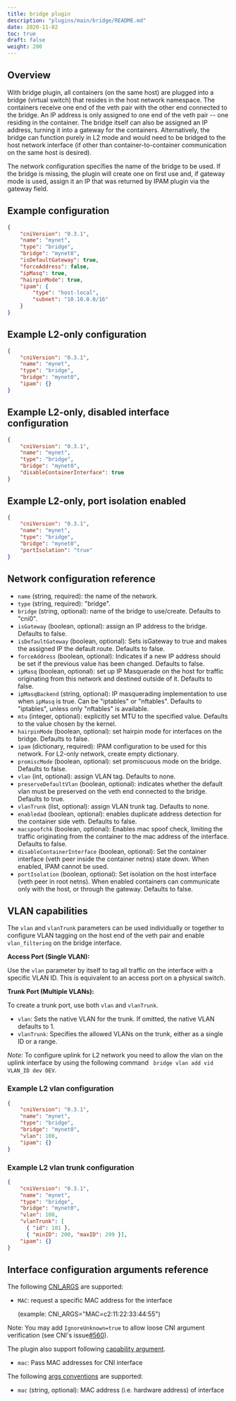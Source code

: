 ```yaml
---
title: bridge plugin
description: "plugins/main/bridge/README.md"
date: 2020-11-02
toc: true
draft: false
weight: 200
---
```


## Overview

With bridge plugin, all containers (on the same host) are plugged into a bridge (virtual switch) that resides in the host network namespace.
The containers receive one end of the veth pair with the other end connected to the bridge.
An IP address is only assigned to one end of the veth pair -- one residing in the container.
The bridge itself can also be assigned an IP address, turning it into a gateway for the containers.
Alternatively, the bridge can function purely in L2 mode and would need to be bridged to the host network interface (if other than container-to-container communication on the same host is desired).

The network configuration specifies the name of the bridge to be used.
If the bridge is missing, the plugin will create one on first use and, if gateway mode is used, assign it an IP that was returned by IPAM plugin via the gateway field.

## Example configuration
```json
{
    "cniVersion": "0.3.1",
    "name": "mynet",
    "type": "bridge",
    "bridge": "mynet0",
    "isDefaultGateway": true,
    "forceAddress": false,
    "ipMasq": true,
    "hairpinMode": true,
    "ipam": {
        "type": "host-local",
        "subnet": "10.10.0.0/16"
    }
}
```

## Example L2-only configuration
```json
{
    "cniVersion": "0.3.1",
    "name": "mynet",
    "type": "bridge",
    "bridge": "mynet0",
    "ipam": {}
}
```

## Example L2-only, disabled interface configuration
```json
{
    "cniVersion": "0.3.1",
    "name": "mynet",
    "type": "bridge",
    "bridge": "mynet0",
    "disableContainerInterface": true
}
```

## Example L2-only, port isolation enabled
```json
{
    "cniVersion": "0.3.1",
    "name": "mynet",
    "type": "bridge",
    "bridge": "mynet0",
    "portIsolation": "true"
}
```

## Network configuration reference

* `name` (string, required): the name of the network.
* `type` (string, required): "bridge".
* `bridge` (string, optional): name of the bridge to use/create. Defaults to "cni0".
* `isGateway` (boolean, optional): assign an IP address to the bridge. Defaults to false.
* `isDefaultGateway` (boolean, optional): Sets isGateway to true and makes the assigned IP the default route. Defaults to false.
* `forceAddress` (boolean, optional): Indicates if a new IP address should be set if the previous value has been changed. Defaults to false.
* `ipMasq` (boolean, optional): set up IP Masquerade on the host for traffic originating from this network and destined outside of it. Defaults to false.
* `ipMasqBackend` (string, optional): IP masquerading implementation to use when `ipMasq` is true. Can be "iptables" or "nftables". Defaults to "iptables", unless only "nftables" is available.
* `mtu` (integer, optional): explicitly set MTU to the specified value. Defaults to the value chosen by the kernel.
* `hairpinMode` (boolean, optional): set hairpin mode for interfaces on the bridge. Defaults to false.
* `ipam` (dictionary, required): IPAM configuration to be used for this network. For L2-only network, create empty dictionary.
* `promiscMode` (boolean, optional): set promiscuous mode on the bridge. Defaults to false.
* `vlan` (int, optional): assign VLAN tag. Defaults to none.
* `preserveDefaultVlan` (boolean, optional): indicates whether the default vlan must be preserved on the veth end connected to the bridge. Defaults to true.
* `vlanTrunk` (list, optional): assign VLAN trunk tag. Defaults to none.
* `enabledad` (boolean, optional): enables duplicate address detection for the container side veth. Defaults to false.
* `macspoofchk` (boolean, optional): Enables mac spoof check, limiting the traffic originating from the container to the mac address of the interface. Defaults to false.
* `disableContainerInterface` (boolean, optional): Set the container interface (veth peer inside the container netns) state down. When enabled, IPAM cannot be used.
* `portIsolation` (boolean, optional): Set isolation on the host interface (veth peer in root netns). When enabled containers can communicate only with the host, or through the gateway. Defaults to false.

## VLAN capabilities

The `vlan` and `vlanTrunk` parameters can be used individually or together to configure VLAN tagging on the host end of the veth pair and enable `vlan_filtering` on the bridge interface.

**Access Port (Single VLAN):**

Use the `vlan` parameter by itself to tag all traffic on the interface with a specific VLAN ID. This is equivalent to an access port on a physical switch.

**Trunk Port (Multiple VLANs):**

To create a trunk port, use both `vlan` and `vlanTrunk`.

*   `vlan`: Sets the native VLAN for the trunk.  If omitted, the native VLAN defaults to 1.
*   `vlanTrunk`: Specifies the allowed VLANs on the trunk, either as a single ID or a range.

*Note:* To configure uplink for L2 network you need to allow the vlan on the uplink interface by using the following command ``` bridge vlan add vid VLAN_ID dev DEV```.

### Example L2 vlan configuration
```json
{
    "cniVersion": "0.3.1",
    "name": "mynet",
    "type": "bridge",
    "bridge": "mynet0",
    "vlan": 100,
    "ipam": {}
}
```

### Example L2 vlan trunk configuration
```json
{
    "cniVersion": "0.3.1",
    "name": "mynet",
    "type": "bridge",
    "bridge": "mynet0",
    "vlan": 100,
    "vlanTrunk": [
      { "id": 101 },
      { "minID": 200, "maxID": 299 }],
    "ipam": {}
}
```

## Interface configuration arguments reference

The following [CNI_ARGS](https://github.com/containernetworking/cni/blob/master/SPEC.md#parameters) are supported:

* `MAC`: request a specific MAC address for the interface

    (example: CNI_ARGS="MAC=c2:11:22:33:44:55")

Note: You may add `IgnoreUnknown=true` to allow loose CNI argument verification (see CNI's issue[#560](https://github.com/containernetworking/cni/issues/560)).

The plugin also support following [capability argument](https://github.com/containernetworking/cni/blob/master/CONVENTIONS.md).

* `mac`: Pass MAC addresses for CNI interface

The following [args conventions](https://github.com/containernetworking/cni/blob/master/CONVENTIONS.md#args-in-network-config) are supported:

* `mac` (string, optional): MAC address (i.e. hardware address) of interface
